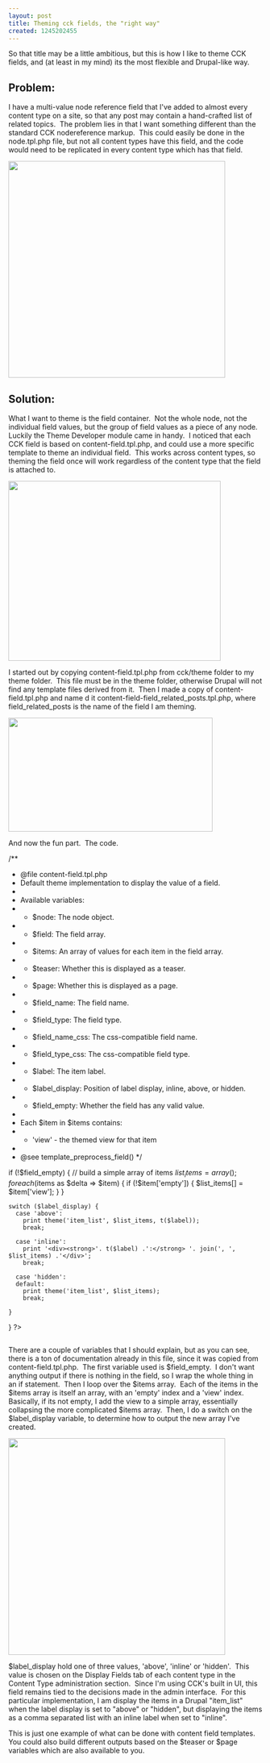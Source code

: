 ```yaml
--- 
layout: post
title: Theming cck fields, the "right way"
created: 1245202455
---
```

<p>So that title may be a little ambitious, but this is how I like to theme CCK fields, and (at least in my mind) its the most flexible and Drupal-like way.</p>

<h2>Problem:</h2>

<p>I have a multi-value node reference field that I've added to almost every content type on a site, so that any post may contain a hand-crafted list of related topics.  The problem lies in that I want something different than the standard CCK nodereference markup.  This could easily be done in the node.tpl.php file, but not all content types have this field, and the code would need to be replicated in every content type which has that field.</p>

<p><img src="http://img.skitch.com/20090617-rqp6dtcrup24gcfwxiipp4mksd.jpg" alt="" width="430" height="430" /></p>

<h2>Solution:</h2>

<p>What I want to theme is the field container.  Not the whole node, not the individual field values, but the group of field values as a piece of any node.  Luckily the Theme Developer module came in handy.  I noticed that each CCK field is based on content-field.tpl.php, and could use a more specific template to theme an individual field.  This works across content types, so theming the field once will work regardless of the content type that the field is attached to.</p>

<p><img src="http://img.skitch.com/20090617-t68gg6da9rbscei6sfbkf5y8um.jpg" alt="" width="421" height="357" /></p>

<p>I started out by copying content-field.tpl.php from cck/theme folder to my theme folder.  This file must be in the theme folder, otherwise Drupal will not find any template files derived from it.  Then I made a copy of content-field.tpl.php and name d it content-field-field_related_posts.tpl.php, where field_related_posts is the name of the field I am theming.</p>

<p><img src="http://img.skitch.com/20090617-8idjqugbcs7uwwdiieuubet2fx.jpg" alt="" width="405" height="226" /></p>

<p>And now the fun part.  The code.</p>

<div style="overflow: auto;">
<?php
// $Id: content-field.tpl.php,v 1.1.2.5 2008/11/03 12:46:27 yched Exp $

/**
 * @file content-field.tpl.php
 * Default theme implementation to display the value of a field.
 *
 * Available variables:
 * - $node: The node object.
 * - $field: The field array.
 * - $items: An array of values for each item in the field array.
 * - $teaser: Whether this is displayed as a teaser.
 * - $page: Whether this is displayed as a page.
 * - $field_name: The field name.
 * - $field_type: The field type.
 * - $field_name_css: The css-compatible field name.
 * - $field_type_css: The css-compatible field type.
 * - $label: The item label.
 * - $label_display: Position of label display, inline, above, or hidden.
 * - $field_empty: Whether the field has any valid value.
 *
 * Each $item in $items contains:
 * - 'view' - the themed view for that item
 *
 * @see template_preprocess_field()
 */

  if (!$field_empty) {
    // build a simple array of items
    $list_items = array();
    foreach ($items as $delta => $item) {
      if (!$item['empty']) {
        $list_items[] = $item['view'];
      }
    }
    
    switch ($label_display) {
      case 'above':
        print theme('item_list', $list_items, t($label));
        break;
        
      case 'inline':
        print '<div><strong>'. t($label) .':</strong> '. join(', ', $list_items) .'</div>';
        break;
        
      case 'hidden':
      default:
        print theme('item_list', $list_items);
        break;
        
    }
  }
?>
</div>

<p>There are a couple of variables that I should explain, but as you can see, there is a ton of documentation already in this file, since it was copied from content-field.tpl.php.  The first variable used is $field_empty.  I don't want anything output if there is nothing in the field, so I wrap the whole thing in an if statement.  Then I loop over the $items array.  Each of the items in the $items array is itself an array, with an 'empty' index and a 'view' index.  Basically, if its not empty, I add the view to a simple array, essentially collapsing the more complicated $items array.  Then, I do a switch on the $label_display variable, to determine how to output the new array I've created.</p>

<p><img src="http://img.skitch.com/20090617-pw469xf6tm828jruisid8f49jr.jpg" alt="" width="430" height="430" /></p>

<p>$label_display hold one of three values, 'above', 'inline' or 'hidden'.  This value is chosen on the Display Fields tab of each content type in the Content Type administration section.  Since I'm using CCK's built in UI, this field remains tied to the decisions made in the admin interface.  For this particular implementation, I am display the items in a Drupal "item_list" when the label display is set to "above" or "hidden", but displaying the items as a comma separated list with an inline label when set to "inline".</p>

<p>This is just one example of what can be done with content field templates.  You could also build different outputs based on the $teaser or $page variables which are also available to you.</p>
